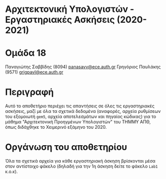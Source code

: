 # Αρχιτεκτονική Υπολογιστών - Εργαστηριακές Ασκήσεις (2020-2021)

# Ομάδα 18
Παναγιώτης Σαββίδης (8094) <panasavv@ece.auth.gr>
Γρηγόριος Παυλάκης (9571) <grigpavl@ece.auth.gr>

# Περιγραφή

Αυτό το αποθετήριο περιέχει τις απαντήσεις σε όλες τις εργαστηριακές
ασκήσεις, μαζί με όλα τα σχετικά δεδομένα (αναφορές, αρχεία ρυθμίσεων
του εξομοιωτή `gem5`, αρχεία αποτελεσμάτων και πηγαίος κώδικας) για
το μάθημα "Αρχιτεκτονική Προηγμένων Υπολογιστών" του ΤΗΜΜΥ ΑΠΘ, όπως
διδάχθηκε το Χειμερινό εξάμηνο του 2020.

# Οργάνωση του αποθετηρίου

Όλα τα σχετικά αρχεία για κάθε εργαστηριακή άσκηση βρίσκονται μέσα 
στον αντίστοιχο φάκελο (δηλαδή για την 1η άσκηση δείτε το φάκελο
`Lab1` κ.ο.κ).
